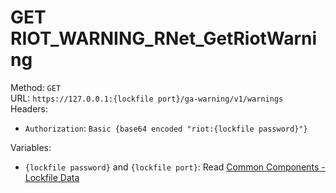 # GET RIOT_WARNING_RNet_GetRiotWarning

Method: `GET`  
URL: `https://127.0.0.1:{lockfile port}/ga-warning/v1/warnings`  
Headers:
 - `Authorization`: `Basic {base64 encoded "riot:{lockfile password}"}`

Variables:
 - `{lockfile password}` and `{lockfile port}`: Read [Common Components - Lockfile Data](../common-components.md#lockfile-data)

